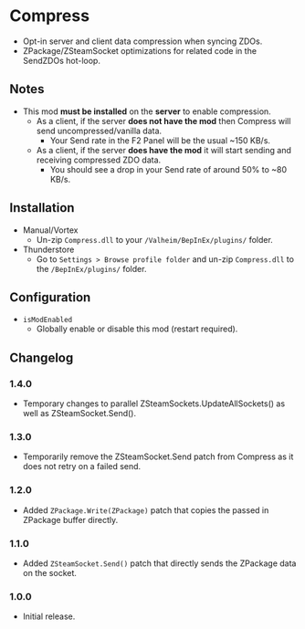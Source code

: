 # Compress

  * Opt-in server and client data compression when syncing ZDOs.
  * ZPackage/ZSteamSocket optimizations for related code in the SendZDOs hot-loop.

## Notes

  * This mod **must be installed** on the **server** to enable compression.
    * As a client, if the server **does not have the mod** then Compress will send uncompressed/vanilla data.
      * Your Send rate in the F2 Panel will be the usual ~150 KB/s.
    * As a client, if the server **does have the mod** it will start sending and receiving compressed ZDO data.
      * You should see a drop in your Send rate of around 50% to ~80 KB/s.

## Installation

  * Manual/Vortex
    * Un-zip `Compress.dll` to your `/Valheim/BepInEx/plugins/` folder.
  * Thunderstore
    * Go to `Settings > Browse profile folder` and un-zip `Compress.dll` to the `/BepInEx/plugins/` folder.

## Configuration

  * `isModEnabled`
    * Globally enable or disable this mod (restart required).

## Changelog

### 1.4.0

  * Temporary changes to parallel ZSteamSockets.UpdateAllSockets() as well as ZSteamSocket.Send().

### 1.3.0

  * Temporarily remove the ZSteamSocket.Send patch from Compress as it does not retry on a failed send.

### 1.2.0

  * Added `ZPackage.Write(ZPackage)` patch that copies the passed in ZPackage buffer directly.

### 1.1.0

  * Added `ZSteamSocket.Send()` patch that directly sends the ZPackage data on the socket.

### 1.0.0

  * Initial release.